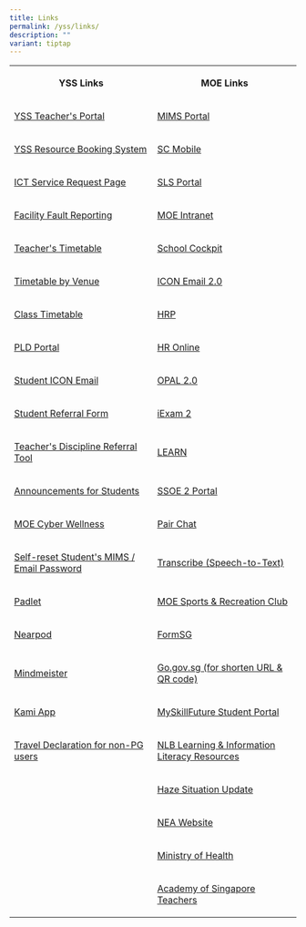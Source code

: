 ```yaml
---
title: Links
permalink: /yss/links/
description: ""
variant: tiptap
---
```

<table style="minWidth: 50px">
<colgroup>
<col>
<col>
</colgroup>
<tbody>
<tr>
<th rowspan="1" colspan="1">
<p>YSS Links</p>
</th>
<th rowspan="1" colspan="1">
<p>MOE Links</p>
</th>
</tr>
<tr>
<td rowspan="1" colspan="1">
<p><a href="https://sites.google.com/moe.edu.sg/yss-teachers/teachers" rel="noopener noreferrer nofollow" target="_blank">YSS Teacher's Portal</a>
</p>
</td>
<td rowspan="1" colspan="1">
<p><a href="https://idp.mims.moe.gov.sg/nidp/app/login" rel="noopener noreferrer nofollow" target="_blank">MIMS Portal</a>
</p>
</td>
</tr>
<tr>
<td rowspan="1" colspan="1">
<p><a href="https://rbs.avero-tech.com/" rel="noopener noreferrer nofollow" target="_blank">YSS Resource Booking System</a>
</p>
</td>
<td rowspan="1" colspan="1">
<p><a href="https://scmobile.moe.edu.sg/login" rel="noopener noreferrer nofollow" target="_blank">SC Mobile</a>
</p>
</td>
</tr>
<tr>
<td rowspan="1" colspan="1">
<p><a href="https://docs.google.com/forms/d/e/1FAIpQLSeQdaUI35ybm2E5qBBW9xt5UaJvYVnPruYeL1g0Ap9DkuzggA/viewform" rel="noopener noreferrer nofollow" target="_blank">ICT Service Request Page</a>
</p>
</td>
<td rowspan="1" colspan="1">
<p><a href="https://vle.learning.moe.edu.sg/login" rel="noopener noreferrer nofollow" target="_blank">SLS Portal</a>
</p>
</td>
</tr>
<tr>
<td rowspan="1" colspan="1">
<p><a href="https://docs.google.com/forms/d/e/1FAIpQLSd52mydVEfx2QhCPHOXRD-yRCEafEGhia4KYrlwbvMtkA84Cw/viewform" rel="noopener noreferrer nofollow" target="_blank">Facility Fault Reporting</a>
</p>
</td>
<td rowspan="1" colspan="1">
<p><a href="https://intranet.moe.gov.sg/" rel="noopener noreferrer nofollow" target="_blank">MOE Intranet</a>
</p>
</td>
</tr>
<tr>
<td rowspan="1" colspan="1">
<p><a href="/files/Timetables/Teachers Timetable/Teacher_Timetable_Sem_2_V2.pdf" rel="noopener noreferrer nofollow" target="_blank">Teacher's Timetable</a>
</p>
</td>
<td rowspan="1" colspan="1">
<p><a href="https://schoolcockpit.moe.gov.sg/" rel="noopener noreferrer nofollow" target="_blank">School Cockpit</a>
</p>
</td>
</tr>
<tr>
<td rowspan="1" colspan="1">
<p><a href="/files/Timetables/VenueTT/Venue_Timetable_Sem_2_V2.pdf" rel="noopener noreferrer nofollow" target="_blank">Timetable by Venue</a>
</p>
</td>
<td rowspan="1" colspan="1">
<p><a href="https://icon.moe.edu.sg/home" rel="noopener noreferrer nofollow" target="_blank">ICON Email 2.0</a>
</p>
</td>
</tr>
<tr>
<td rowspan="1" colspan="1">
<p><a href="/students/timetable/" rel="noopener noreferrer nofollow" target="_blank">Class Timetable</a>
</p>
</td>
<td rowspan="1" colspan="1">
<p><a href="https://www.hrp.gov.sg/" rel="noopener noreferrer nofollow" target="_blank">HRP</a>
</p>
</td>
</tr>
<tr>
<td rowspan="1" colspan="1">
<p><a href="/parents/pdlp/" rel="noopener noreferrer nofollow" target="_blank">PLD Portal</a>
</p>
</td>
<td rowspan="1" colspan="1">
<p><a href="http://intranet.moe.gov.sg/hronline/Pages/Home.aspx" rel="noopener noreferrer nofollow" target="_blank">HR Online</a>
</p>
</td>
</tr>
<tr>
<td rowspan="1" colspan="1">
<p><a href="https://workspace.google.com/dashboard" rel="noopener noreferrer nofollow" target="_blank">Student ICON Email</a>
</p>
</td>
<td rowspan="1" colspan="1">
<p><a href="https://www.opal2.moe.edu.sg/app/learner" rel="noopener noreferrer nofollow" target="_blank">OPAL 2.0</a>
</p>
</td>
</tr>
<tr>
<td rowspan="1" colspan="1">
<p><a href="https://forms.gle/9wJdoyP5tusj8sCD9" rel="noopener noreferrer nofollow" target="_blank">Student Referral Form</a>
</p>
</td>
<td rowspan="1" colspan="1">
<p><a href="https://iexams.seab.gov.sg/login" rel="noopener noreferrer nofollow" target="_blank">iExam 2</a>
</p>
</td>
</tr>
<tr>
<td rowspan="1" colspan="1">
<p><a href="https://form.gov.sg/6295ca0ec3cb8100127d89d6" rel="noopener noreferrer nofollow" target="_blank">Teacher's Discipline Referral Tool</a>
</p>
</td>
<td rowspan="1" colspan="1">
<p><a href="https://learn.gov.sg/" rel="noopener noreferrer nofollow" target="_blank">LEARN</a>
</p>
</td>
</tr>
<tr>
<td rowspan="1" colspan="1">
<p><a href="/students/announcements/" rel="noopener noreferrer nofollow" target="_blank">Announcements for Students</a>
</p>
</td>
<td rowspan="1" colspan="1">
<p><a href="https://ssoe2.moe.edu.sg/sp" rel="noopener noreferrer nofollow" target="_blank">SSOE 2 Portal</a>
</p>
</td>
</tr>
<tr>
<td rowspan="1" colspan="1">
<p><a href="https://www.moe.gov.sg/education-in-sg/our-programmes/cyber-wellness" rel="noopener noreferrer nofollow" target="_blank">MOE Cyber Wellness</a>
</p>
</td>
<td rowspan="1" colspan="1">
<p><a href="https://pair.gov.sg" rel="noopener noreferrer nofollow" target="_blank">Pair Chat</a>
</p>
</td>
</tr>
<tr>
<td rowspan="1" colspan="1">
<p><a href="https://idp.mims.moe.gov.sg/nidp/app/login" rel="noopener noreferrer nofollow" target="_blank">Self-reset Student's MIMS / Email Password</a>
</p>
</td>
<td rowspan="1" colspan="1">
<p><a href="https://www.transcribe.gov.sg" rel="noopener noreferrer nofollow" target="_blank">Transcribe (Speech-to-Text)</a>
</p>
</td>
</tr>
<tr>
<td rowspan="1" colspan="1">
<p><a href="https://yss.padlet.org/" rel="noopener noreferrer nofollow" target="_blank">Padlet</a>
</p>
</td>
<td rowspan="1" colspan="1">
<p><a href="https://www.mesrc.net/" rel="noopener noreferrer nofollow" target="_blank">MOE Sports &amp; Recreation Club</a>
</p>
</td>
</tr>
<tr>
<td rowspan="1" colspan="1">
<p><a href="https://nearpod.com/" rel="noopener noreferrer nofollow" target="_blank">Nearpod</a>
</p>
</td>
<td rowspan="1" colspan="1">
<p><a href="https://form.gov.sg/" rel="noopener noreferrer nofollow" target="_blank">FormSG</a>
</p>
</td>
</tr>
<tr>
<td rowspan="1" colspan="1">
<p><a href="https://www.mindmeister.com/" rel="noopener noreferrer nofollow" target="_blank">Mindmeister</a>
</p>
</td>
<td rowspan="1" colspan="1">
<p><a href="https://go.gov.sg/" rel="noopener noreferrer nofollow" target="_blank">Go.gov.sg (for shorten URL &amp; QR code)</a>
</p>
</td>
</tr>
<tr>
<td rowspan="1" colspan="1">
<p><a href="https://www.kamiapp.com/" rel="noopener noreferrer nofollow" target="_blank">Kami App</a>
</p>
</td>
<td rowspan="1" colspan="1">
<p><a href="https://www.myskillsfuture.gov.sg/content/student/en/secondary.html" rel="noopener noreferrer nofollow" target="_blank">MySkillFuture Student Portal</a>
</p>
</td>
</tr>
<tr>
<td rowspan="1" colspan="1">
<p><a href="https://form.gov.sg/6461c57c1af9a80012cbb53d" rel="noopener noreferrer nofollow" target="_blank">Travel Declaration for non-PG users</a>
</p>
</td>
<td rowspan="1" colspan="1">
<p><a href="https://sure.nlb.gov.sg/" rel="noopener noreferrer nofollow" target="_blank">NLB Learning &amp; Information Literacy Resources</a>
</p>
</td>
</tr>
<tr>
<td rowspan="1" colspan="1">
<p></p>
</td>
<td rowspan="1" colspan="1">
<p><a href="https://www.haze.gov.sg/" rel="noopener noreferrer nofollow" target="_blank">Haze Situation Update</a>
</p>
</td>
</tr>
<tr>
<td rowspan="1" colspan="1">
<p></p>
</td>
<td rowspan="1" colspan="1">
<p><a href="https://www.nea.gov.sg" rel="noopener noreferrer nofollow" target="_blank">NEA Website</a>
</p>
</td>
</tr>
<tr>
<td rowspan="1" colspan="1">
<p></p>
</td>
<td rowspan="1" colspan="1">
<p><a href="https://www.moh.gov.sg/" rel="noopener noreferrer nofollow" target="_blank">Ministry of Health</a>
</p>
</td>
</tr>
<tr>
<td rowspan="1" colspan="1">
<p></p>
</td>
<td rowspan="1" colspan="1">
<p><a href="https://academyofsingaporeteachers.moe.edu.sg/" rel="noopener noreferrer nofollow" target="_blank">Academy of Singapore Teachers</a>
</p>
</td>
</tr>
</tbody>
</table>
<p></p>